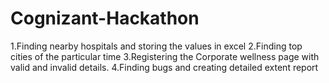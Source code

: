 # Cognizant-Hackathon
1.Finding nearby hospitals and storing the values in excel
2.Finding top cities of the particular time
3.Registering the Corporate wellness page with valid and invalid details.
4.Finding bugs and creating detailed extent report
